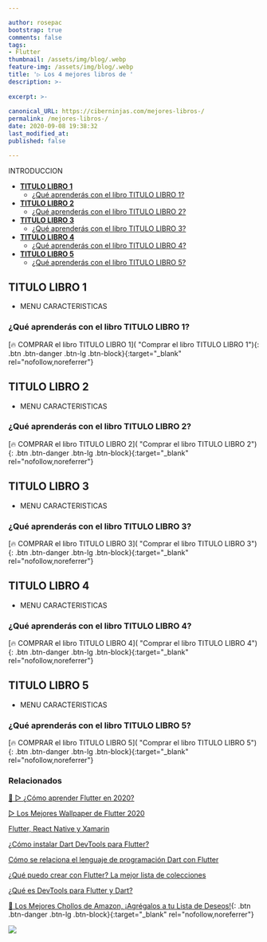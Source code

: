 ```yaml
---

author: rosepac
bootstrap: true
comments: false
tags:
- Flutter
thumbnail: /assets/img/blog/.webp
feature-img: /assets/img/blog/.webp
title: '▷ Los 4 mejores libros de '
description: >-
  
excerpt: >-
  
canonical_URL: https://ciberninjas.com/mejores-libros-/
permalink: /mejores-libros-/
date: 2020-09-08 19:38:32
last_modified_at: 
published: false

---
```


INTRODUCCION

- [**TITULO LIBRO 1**](#titulo-libro-1)
  - [¿Qué aprenderás con el libro TITULO LIBRO 1?](#qué-aprenderás-con-el-libro-titulo-libro-1)
- [**TITULO LIBRO 2**](#titulo-libro-2)
  - [¿Qué aprenderás con el libro TITULO LIBRO 2?](#qué-aprenderás-con-el-libro-titulo-libro-2)
- [**TITULO LIBRO 3**](#titulo-libro-3)
  - [¿Qué aprenderás con el libro TITULO LIBRO 3?](#qué-aprenderás-con-el-libro-titulo-libro-3)
- [**TITULO LIBRO 4**](#titulo-libro-4)
  - [¿Qué aprenderás con el libro TITULO LIBRO 4?](#qué-aprenderás-con-el-libro-titulo-libro-4)
- [**TITULO LIBRO 5**](#titulo-libro-5)
  - [¿Qué aprenderás con el libro TITULO LIBRO 5?](#qué-aprenderás-con-el-libro-titulo-libro-5)

## **TITULO LIBRO 1**

- MENU CARACTERISTICAS

### ¿Qué aprenderás con el libro TITULO LIBRO 1?



[🔥 COMPRAR el libro TITULO LIBRO 1]( "Comprar el libro TITULO LIBRO 1"){: .btn .btn-danger .btn-lg .btn-block}{:target="_blank" rel="nofollow,noreferrer"}

## **TITULO LIBRO 2**

- MENU CARACTERISTICAS

### ¿Qué aprenderás con el libro TITULO LIBRO 2?



[🔥 COMPRAR el libro TITULO LIBRO 2]( "Comprar el libro TITULO LIBRO 2"){: .btn .btn-danger .btn-lg .btn-block}{:target="_blank" rel="nofollow,noreferrer"}

## **TITULO LIBRO 3**

- MENU CARACTERISTICAS

### ¿Qué aprenderás con el libro TITULO LIBRO 3?



[🔥 COMPRAR el libro TITULO LIBRO 3]( "Comprar el libro TITULO LIBRO 3"){: .btn .btn-danger .btn-lg .btn-block}{:target="_blank" rel="nofollow,noreferrer"}

## **TITULO LIBRO 4**

- MENU CARACTERISTICAS

### ¿Qué aprenderás con el libro TITULO LIBRO 4?



[🔥 COMPRAR el libro TITULO LIBRO 4]( "Comprar el libro TITULO LIBRO 4"){: .btn .btn-danger .btn-lg .btn-block}{:target="_blank" rel="nofollow,noreferrer"}

## **TITULO LIBRO 5**

- MENU CARACTERISTICAS

### ¿Qué aprenderás con el libro TITULO LIBRO 5?



[🔥 COMPRAR el libro TITULO LIBRO 5]( "Comprar el libro TITULO LIBRO 5"){: .btn .btn-danger .btn-lg .btn-block}{:target="_blank" rel="nofollow,noreferrer"}

<!-- CONCLUSION FINAL o parrafo de cierra, finalizacion -->

### **Relacionados** <!-- omit in toc -->

[🥇 ▷ ¿Cómo aprender Flutter en 2020? ](https://ciberninjas.com/como-aprender-flutter/)

[▷ Los Mejores Wallpaper de Flutter 2020](https://ciberninjas.com/wallpaper-flutter/)

[Flutter, React Native y Xamarin](https://ciberninjas.com/comparacion-flutter-react-native-xamarin/)

[¿Cómo instalar Dart DevTools para Flutter?](https://ciberninjas.com/flutter-dart-devtools-como-instalar/)

[Cómo se relaciona el lenguaje de programación Dart con Flutter](https://ciberninjas.com/relacion-entre-dart-flutter/)

[¿Qué puedo crear con Flutter? La mejor lista de colecciones](https://ciberninjas.com/flutter-aplicaciones-ejemplos/)

[¿Qué es DevTools para Flutter y Dart?](https://ciberninjas.com/flutter-dart-devtools/)

[🛒 Los Mejores Chollos de Amazon, ¡Agrégalos a tu Lista de Deseos!](/amazon/ "Los Mejores Chollos de Amazon, Ofertas Flash, Black Monday y Amazon Prime Day"){: .btn .btn-danger .btn-lg .btn-block}{:target="_blank" rel="nofollow,noreferrer"}

![](/assets/img/blog/ "")